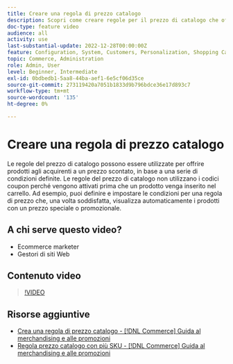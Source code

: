 ```yaml
---
title: Creare una regola di prezzo catalogo
description: Scopri come creare regole per il prezzo di catalogo che offrano prodotti agli acquirenti a un prezzo scontato in base a una serie di condizioni definite.
doc-type: feature video
audience: all
activity: use
last-substantial-update: 2022-12-28T00:00:00Z
feature: Configuration, System, Customers, Personalization, Shopping Cart, Price Rules
topic: Commerce, Administration
role: Admin, User
level: Beginner, Intermediate
exl-id: 0bdbedb1-5aa8-44ba-aef1-6e5cf06d35ce
source-git-commit: 273119420a7051b1833d9b796bdce36e17d893c7
workflow-type: tm+mt
source-wordcount: '135'
ht-degree: 0%

---
```


# Creare una regola di prezzo catalogo

Le regole del prezzo di catalogo possono essere utilizzate per offrire prodotti agli acquirenti a un prezzo scontato, in base a una serie di condizioni definite. Le regole del prezzo di catalogo non utilizzano i codici coupon perché vengono attivati prima che un prodotto venga inserito nel carrello. Ad esempio, puoi definire e impostare le condizioni per una regola di prezzo che, una volta soddisfatta, visualizza automaticamente i prodotti con un prezzo speciale o promozionale.

## A chi serve questo video?

- Ecommerce marketer
- Gestori di siti Web

## Contenuto video

>[!VIDEO](https://video.tv.adobe.com/v/343834?quality=12&learn=on)

## Risorse aggiuntive

- [Crea una regola di prezzo catalogo - [!DNL Commerce] Guida al merchandising e alle promozioni](https://experienceleague.adobe.com/docs/commerce-admin/marketing/promotions/catalog-rules/price-rules-catalog-create.html)
- [Regola prezzo catalogo con più SKU - [!DNL Commerce] Guida al merchandising e alle promozioni](https://experienceleague.adobe.com/docs/commerce-admin/marketing/promotions/catalog-rules/price-rule-multiple-sku.html)
